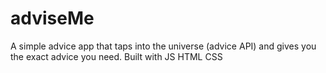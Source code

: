 # adviseMe
A simple advice app that taps into the universe (advice API) and gives you the exact advice you need. Built with JS HTML CSS 

